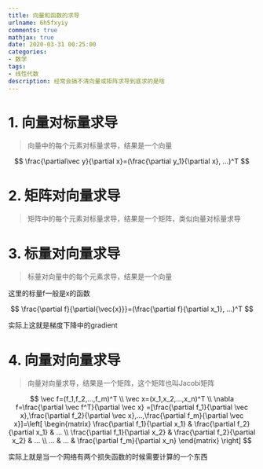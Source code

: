 ```yaml
---
title: 向量和函数的求导
urlname: 6h5fxyiy
comments: true
mathjax: true
date: 2020-03-31 00:25:00
categories:
- 数学
tags:
- 线性代数
description: 经常会搞不清向量或矩阵求导到底求的是啥
---
```


# 1. 向量对标量求导

> 向量中的每个元素对标量求导，结果是一个向量

$$
\frac{\partial\vec y}{\partial x}=(\frac{\partial y_1}{\partial x}, …)^T
$$

# 2. 矩阵对向量求导

> 矩阵中的每个元素对标量求导，结果是一个矩阵，类似向量对标量求导

# 3. 标量对向量求导

> 标量对向量中的每个元素求导，结果是一个向量

这里的标量f一般是x的函数

$$
\frac{\partial f}{\partial{\vec{x}}}=(\frac{\partial f}{\partial x_1}, …)^T
$$

实际上这就是梯度下降中的gradient

# 4. 向量对向量求导

> 向量对向量求导，结果是一个矩阵，这个矩阵也叫Jacobi矩阵

$$
\vec f=(f_1,f_2,...,f_m)^T \\
\vec x=(x_1,x_2,...,x_n)^T \\
\nabla f=\frac{\partial \vec f^T}{\partial \vec x}
=[\frac{\partial f_1}{\partial \vec x},\frac{\partial f_2}{\partial \vec x},...,\frac{\partial f_m}{\partial \vec x}]=\left[
\begin{matrix}
\frac{\partial f_1}{\partial x_1} & \frac{\partial f_2}{\partial x_1} & ... \\
\frac{\partial f_1}{\partial x_2} & \frac{\partial f_2}{\partial x_2} & ... \\
... & ... & \frac{\partial f_m}{\partial x_n}
\end{matrix}
\right]
$$

实际上就是当一个网络有两个损失函数的时候需要计算的一个东西